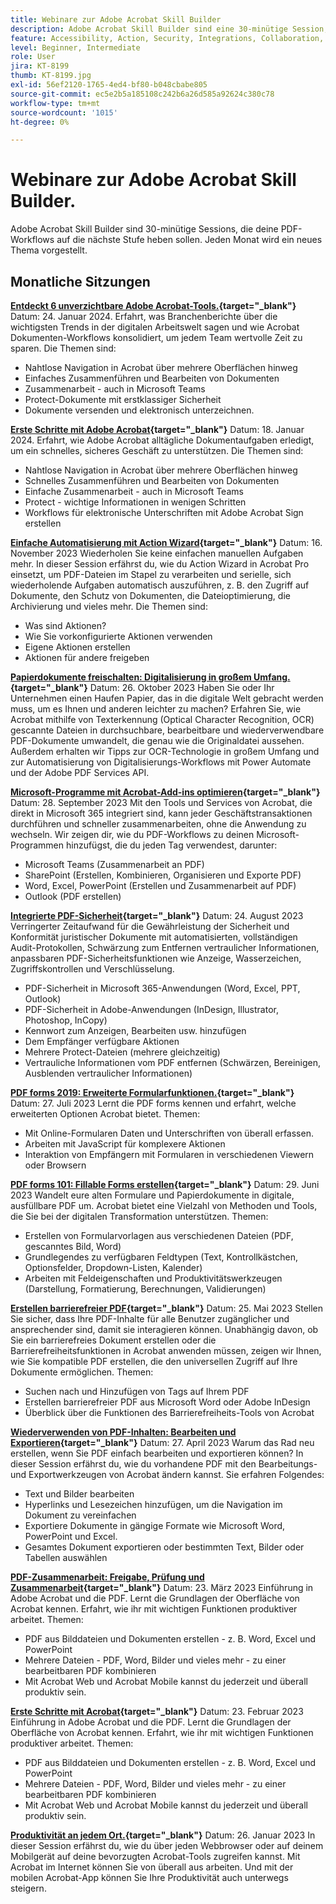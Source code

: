 ```yaml
---
title: Webinare zur Adobe Acrobat Skill Builder
description: Adobe Acrobat Skill Builder sind eine 30-minütige Session, die eure PDF-Workflows auf die nächste Stufe heben soll
feature: Accessibility, Action, Security, Integrations, Collaboration, Edit PDF, Convert PDF, Share, Mobile, Skill Builder, Form
level: Beginner, Intermediate
role: User
jira: KT-8199
thumb: KT-8199.jpg
exl-id: 56ef2120-1765-4ed4-bf80-b048cbabe805
source-git-commit: ec5e2b5a185108c242b6a26d585a92624c380c78
workflow-type: tm+mt
source-wordcount: '1015'
ht-degree: 0%

---
```


# Webinare zur Adobe Acrobat Skill Builder.

Adobe Acrobat Skill Builder sind 30-minütige Sessions, die deine PDF-Workflows auf die nächste Stufe heben sollen. Jeden Monat wird ein neues Thema vorgestellt.

## Monatliche Sitzungen

**[Entdeckt 6 unverzichtbare Adobe Acrobat-Tools.](https://www.adobe.com/documentcloud/webinars/discover-6-essential-adobe-acrobat-tools.html){target="_blank"}**
Datum: 24. Januar 2024. Erfahrt, was Branchenberichte über die wichtigsten Trends in der digitalen Arbeitswelt sagen und wie Acrobat Dokumenten-Workflows konsolidiert, um jedem Team wertvolle Zeit zu sparen.
Die Themen sind:

* Nahtlose Navigation in Acrobat über mehrere Oberflächen hinweg
* Einfaches Zusammenführen und Bearbeiten von Dokumenten
* Zusammenarbeit - auch in Microsoft Teams
* Protect-Dokumente mit erstklassiger Sicherheit
* Dokumente versenden und elektronisch unterzeichnen.

**[Erste Schritte mit Adobe Acrobat](https://www.adobe.com/documentcloud/webinars/get-started-with-adobe-acrobat.html){target="_blank"}**
Datum: 18. Januar 2024. Erfahrt, wie Adobe Acrobat alltägliche Dokumentaufgaben erledigt, um ein schnelles, sicheres Geschäft zu unterstützen.
Die Themen sind:

* Nahtlose Navigation in Acrobat über mehrere Oberflächen hinweg
* Schnelles Zusammenführen und Bearbeiten von Dokumenten
* Einfache Zusammenarbeit - auch in Microsoft Teams
* Protect - wichtige Informationen in wenigen Schritten
* Workflows für elektronische Unterschriften mit Adobe Acrobat Sign erstellen

**[Einfache Automatisierung mit Action Wizard](https://teamwork.adobe.com/adobe-acrobat-skill-builder/attendease/networking/experience/41d505bb-252a-4e26-9576-6ae82293e6c9/97be1628-5cb6-44be-ac61-c0cc26fbb58d){target="_blank"}**
Datum: 16. November 2023 Wiederholen Sie keine einfachen manuellen Aufgaben mehr. In dieser Session erfährst du, wie du Action Wizard in Acrobat Pro einsetzt, um PDF-Dateien im Stapel zu verarbeiten und serielle, sich wiederholende Aufgaben automatisch auszuführen, z. B. den Zugriff auf Dokumente, den Schutz von Dokumenten, die Dateioptimierung, die Archivierung und vieles mehr. Die Themen sind:

* Was sind Aktionen?
* Wie Sie vorkonfigurierte Aktionen verwenden
* Eigene Aktionen erstellen
* Aktionen für andere freigeben

**[Papierdokumente freischalten: Digitalisierung in großem Umfang.](https://teamwork.adobe.com/adobe-acrobat-skill-builder/attendease/networking/experience/46e148fe-92c0-4d79-ac83-8888e9f0521e/dfcf3b90-4390-4c6e-abd9-20ba6e913dc1){target="_blank"}**
Datum: 26. Oktober 2023 Haben Sie oder Ihr Unternehmen einen Haufen Papier, das in die digitale Welt gebracht werden muss, um es Ihnen und anderen leichter zu machen? Erfahren Sie, wie Acrobat mithilfe von Texterkennung (Optical Character Recognition, OCR) gescannte Dateien in durchsuchbare, bearbeitbare und wiederverwendbare PDF-Dokumente umwandelt, die genau wie die Originaldatei aussehen. Außerdem erhalten wir Tipps zur OCR-Technologie in großem Umfang und zur Automatisierung von Digitalisierungs-Workflows mit Power Automate und der Adobe PDF Services API.

**[Microsoft-Programme mit Acrobat-Add-ins optimieren](https://teamwork.adobe.com/adobe-acrobat-skill-builder/attendease/networking/experience/8b4ea780-6e4d-48b6-8c70-ea10245a5a64/b4fe64de-3614-4a6d-94c6-ff6612ac07fb){target="_blank"}**
Datum: 28. September 2023 Mit den Tools und Services von Acrobat, die direkt in Microsoft 365 integriert sind, kann jeder Geschäftstransaktionen durchführen und schneller zusammenarbeiten, ohne die Anwendung zu wechseln. Wir zeigen dir, wie du PDF-Workflows zu deinen Microsoft-Programmen hinzufügst, die du jeden Tag verwendest, darunter:

* Microsoft Teams (Zusammenarbeit an PDF)
* SharePoint (Erstellen, Kombinieren, Organisieren und Exporte PDF)
* Word, Excel, PowerPoint (Erstellen und Zusammenarbeit auf PDF)
* Outlook (PDF erstellen)

**[Integrierte PDF-Sicherheit](https://teamwork.adobe.com/adobe-acrobat-skill-builder/attendease/networking/experience/b454ab64-9c2e-4aec-bcf9-ca82e3a6b869/3a456ace-042e-41c8-8e8c-d285e9ba0ab8){target="_blank"}**
Datum: 24. August 2023 Verringerter Zeitaufwand für die Gewährleistung der Sicherheit und Konformität juristischer Dokumente mit automatisierten, vollständigen Audit-Protokollen, Schwärzung zum Entfernen vertraulicher Informationen, anpassbaren PDF-Sicherheitsfunktionen wie Anzeige, Wasserzeichen, Zugriffskontrollen und Verschlüsselung.

* PDF-Sicherheit in Microsoft 365-Anwendungen (Word, Excel, PPT, Outlook)
* PDF-Sicherheit in Adobe-Anwendungen (InDesign, Illustrator, Photoshop, InCopy)
* Kennwort zum Anzeigen, Bearbeiten usw. hinzufügen
* Dem Empfänger verfügbare Aktionen
* Mehrere Protect-Dateien (mehrere gleichzeitig)
* Vertrauliche Informationen vom PDF entfernen (Schwärzen, Bereinigen, Ausblenden vertraulicher Informationen)

**[PDF forms 2019: Erweiterte Formularfunktionen.](https://adobe-acrobat-skill-builder.joinus.adobeevents.com/attendease/networking/experience/32518a73-e152-42b5-825c-b31ce53ab1f2/b9966934-6a5b-49c2-a9b0-d434543ce7f4){target="_blank"}**
Datum: 27. Juli 2023 Lernt die PDF forms kennen und erfahrt, welche erweiterten Optionen Acrobat bietet. Themen:

* Mit Online-Formularen Daten und Unterschriften von überall erfassen.
* Arbeiten mit JavaScript für komplexere Aktionen
* Interaktion von Empfängern mit Formularen in verschiedenen Viewern oder Browsern

**[PDF forms 101: Fillable Forms erstellen](https://adobe-acrobat-skill-builder.joinus.adobeevents.com/attendease/networking/experience/795f4bc7-db42-4022-a624-8a53c51174c6/9d685d0f-4a5b-4236-a1ef-081d1403fb41){target="_blank"}**
Datum: 29. Juni 2023 Wandelt eure alten Formulare und Papierdokumente in digitale, ausfüllbare PDF um. Acrobat bietet eine Vielzahl von Methoden und Tools, die Sie bei der digitalen Transformation unterstützen. Themen:

* Erstellen von Formularvorlagen aus verschiedenen Dateien (PDF, gescanntes Bild, Word)
* Grundlegendes zu verfügbaren Feldtypen (Text, Kontrollkästchen, Optionsfelder, Dropdown-Listen, Kalender)
* Arbeiten mit Feldeigenschaften und Produktivitätswerkzeugen (Darstellung, Formatierung, Berechnungen, Validierungen)

**[Erstellen barrierefreier PDF](https://teamwork.adobe.com/adobe-acrobat-skill-builder/attendease/networking/experience/4ff4d607-8c9f-47dd-ac4f-3b351a0a0fe3/2eb92255-d963-4ff7-b278-2a95a11db755){target="_blank"}**
Datum: 25. Mai 2023 Stellen Sie sicher, dass Ihre PDF-Inhalte für alle Benutzer zugänglicher und ansprechender sind, damit sie interagieren können. Unabhängig davon, ob Sie ein barrierefreies Dokument erstellen oder die Barrierefreiheitsfunktionen in Acrobat anwenden müssen, zeigen wir Ihnen, wie Sie kompatible PDF erstellen, die den universellen Zugriff auf Ihre Dokumente ermöglichen. Themen:

* Suchen nach und Hinzufügen von Tags auf Ihrem PDF
* Erstellen barrierefreier PDF aus Microsoft Word oder Adobe InDesign
* Überblick über die Funktionen des Barrierefreiheits-Tools von Acrobat

**[Wiederverwenden von PDF-Inhalten: Bearbeiten und Exportieren](https://adobe-acrobat-skill-builder.joinus.adobeevents.com/attendease/networking/experience/aac3b9af-7d54-4ea5-a6fa-61bc7acea87f/8d7341ee-ff0f-492a-b3fd-935bd11d4ed0){target="_blank"}**
Datum: 27. April 2023 Warum das Rad neu erstellen, wenn Sie PDF einfach bearbeiten und exportieren können? In dieser Session erfährst du, wie du vorhandene PDF mit den Bearbeitungs- und Exportwerkzeugen von Acrobat ändern kannst. Sie erfahren Folgendes:

* Text und Bilder bearbeiten
* Hyperlinks und Lesezeichen hinzufügen, um die Navigation im Dokument zu vereinfachen
* Exportiere Dokumente in gängige Formate wie Microsoft Word, PowerPoint und Excel.
* Gesamtes Dokument exportieren oder bestimmten Text, Bilder oder Tabellen auswählen

**[PDF-Zusammenarbeit: Freigabe, Prüfung und Zusammenarbeit](https://adobe-acrobat-skill-builder.joinus.adobeevents.com/attendease/networking/experience/0ef4709b-0a04-418e-a185-7efdd676c2dd/6a95bece-6f24-46f5-a17f-b408464281be){target="_blank"}**
Datum: 23. März 2023 Einführung in Adobe Acrobat und die PDF. Lernt die Grundlagen der Oberfläche von Acrobat kennen. Erfahrt, wie ihr mit wichtigen Funktionen produktiver arbeitet. Themen:

* PDF aus Bilddateien und Dokumenten erstellen - z. B. Word, Excel und PowerPoint
* Mehrere Dateien - PDF, Word, Bilder und vieles mehr - zu einer bearbeitbaren PDF kombinieren
* Mit Acrobat Web und Acrobat Mobile kannst du jederzeit und überall produktiv sein.

**[Erste Schritte mit Acrobat](https://adobe-acrobat-skill-builder.joinus.adobeevents.com/attendease/networking/experience/5d8acc24-47a1-4db8-b419-8587bfb12708/fe8ec392-f29a-4e25-b7a3-61f48eea45ab){target="_blank"}**
Datum: 23. Februar 2023 Einführung in Adobe Acrobat und die PDF. Lernt die Grundlagen der Oberfläche von Acrobat kennen. Erfahrt, wie ihr mit wichtigen Funktionen produktiver arbeitet. Themen:

* PDF aus Bilddateien und Dokumenten erstellen - z. B. Word, Excel und PowerPoint
* Mehrere Dateien - PDF, Word, Bilder und vieles mehr - zu einer bearbeitbaren PDF kombinieren
* Mit Acrobat Web und Acrobat Mobile kannst du jederzeit und überall produktiv sein.

**[Produktivität an jedem Ort.](https://adobe-acrobat-skill-builder.joinus.adobeevents.com/attendease/networking/experience/9ab6c7a2-5ca2-4670-9a33-2ac11a1cb542/0b591876-aeae-45af-b41a-07a8326043f2){target="_blank"}**
Datum: 26. Januar 2023 In dieser Session erfährst du, wie du über jeden Webbrowser oder auf deinem Mobilgerät auf deine bevorzugten Acrobat-Tools zugreifen kannst. Mit Acrobat im Internet können Sie von überall aus arbeiten. Und mit der mobilen Acrobat-App können Sie Ihre Produktivität auch unterwegs steigern.